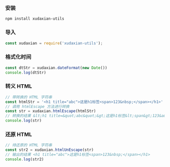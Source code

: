 ### 安装

```shell
npm install xudaxian-utils
```

### 导入

```js
const xudaxian = require('xudaxian-utils');

```

### 格式化时间

```js
const dtStr = xudaxian.dateFormat(new Date())
console.log(dtStr)
```

### 转义 HTML

```js
// 带转换的 HTML 字符串
const htmlStr = '<h1 title="abc">这是h1标签<span>123&nbsp;</span></h1>'
// 调用 htmlEscape 方法进行转换
const str = xudaxian.htmlEscape(htmlStr)
// 转换的结果 &lt;h1 title=&quot;abc&quot;&gt;这是h1标签&lt;span&gt;123&amp;nbsp;&lt;/span&gt;&lt;/h1&gt;
console.log(str)

```

### 还原 HTML

```js
// 待还原的 HTML 字符串
const str2 = xudaxian.htmlUnEscape(str)
// 输出的结果 <h1 title="abc">这是h1标签<span>123&nbsp;</span></h1>
console.log(str2)

```